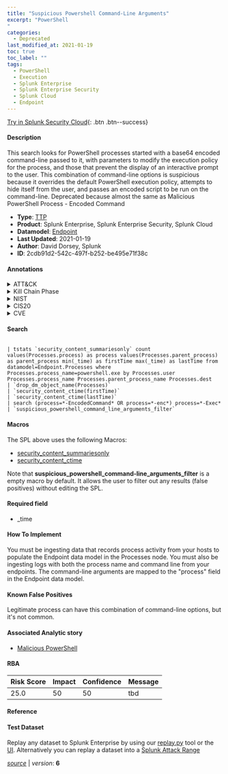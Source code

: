 ```yaml
---
title: "Suspicious Powershell Command-Line Arguments"
excerpt: "PowerShell
"
categories:
  - Deprecated
last_modified_at: 2021-01-19
toc: true
toc_label: ""
tags:
  - PowerShell
  - Execution
  - Splunk Enterprise
  - Splunk Enterprise Security
  - Splunk Cloud
  - Endpoint
---
```




[Try in Splunk Security Cloud](https://www.splunk.com/en_splunk_app_enrichmentus/cyber-security.html){: .btn .btn--success}

#### Description

This search looks for PowerShell processes started with a base64 encoded command-line passed to it, with parameters to modify the execution policy for the process, and those that prevent the display of an interactive prompt to the user. This combination of command-line options is suspicious because it overrides the default PowerShell execution policy, attempts to hide itself from the user, and passes an encoded script to be run on the command-line. Deprecated because almost the same as Malicious PowerShell Process - Encoded Command

- **Type**: [TTP](https://github.com/splunk/security_content/wiki/Detection-Analytic-Types)
- **Product**: Splunk Enterprise, Splunk Enterprise Security, Splunk Cloud
- **Datamodel**: [Endpoint](https://docs.splunk.com/Documentation/CIM/latest/User/Endpoint)
- **Last Updated**: 2021-01-19
- **Author**: David Dorsey, Splunk
- **ID**: 2cdb91d2-542c-497f-b252-be495e71f38c


#### Annotations

<details>
  <summary>ATT&CK</summary>

<div markdown="1">


| ID             | Technique        |  Tactic             |
| -------------- | ---------------- |-------------------- |
| [T1059.001](https://attack.mitre.org/techniques/T1059/001/) | PowerShell | Execution |

</div>
</details>


<details>
  <summary>Kill Chain Phase</summary>

<div markdown="1">

* Command & Control
* Actions on Objectives


</div>
</details>


<details>
  <summary>NIST</summary>

<div markdown="1">

* PR.PT
* DE.CM
* PR.IP



</div>
</details>

<details>
  <summary>CIS20</summary>

<div markdown="1">

* CIS 3
* CIS 7
* CIS 8



</div>
</details>

<details>
  <summary>CVE</summary>

<div markdown="1">


</div>
</details>

#### Search

```

| tstats `security_content_summariesonly` count values(Processes.process) as process values(Processes.parent_process) as parent_process min(_time) as firstTime max(_time) as lastTime from datamodel=Endpoint.Processes where Processes.process_name=powershell.exe by Processes.user Processes.process_name Processes.parent_process_name Processes.dest  
| `drop_dm_object_name(Processes)` 
| `security_content_ctime(firstTime)`
| `security_content_ctime(lastTime)`
| search (process=*-EncodedCommand* OR process=*-enc*) process=*-Exec* 
| `suspicious_powershell_command_line_arguments_filter`
```

#### Macros
The SPL above uses the following Macros:
* [security_content_summariesonly](https://github.com/splunk/security_content/blob/develop/macros/security_content_summariesonly.yml)
* [security_content_ctime](https://github.com/splunk/security_content/blob/develop/macros/security_content_ctime.yml)

Note that **suspicious_powershell_command-line_arguments_filter** is a empty macro by default. It allows the user to filter out any results (false positives) without editing the SPL.

#### Required field
* _time


#### How To Implement
You must be ingesting data that records process activity from your hosts to populate the Endpoint data model in the Processes node. You must also be ingesting logs with both the process name and command line from your endpoints. The command-line arguments are mapped to the "process" field in the Endpoint data model.

#### Known False Positives
Legitimate process can have this combination of command-line options, but it's not common.

#### Associated Analytic story
* [Malicious PowerShell](/stories/malicious_powershell)




#### RBA

| Risk Score  | Impact      | Confidence   | Message      |
| ----------- | ----------- |--------------|--------------|
| 25.0 | 50 | 50 | tbd |


#### Reference


#### Test Dataset
Replay any dataset to Splunk Enterprise by using our [replay.py](https://github.com/splunk/attack_data#using-replaypy) tool or the [UI](https://github.com/splunk/attack_data#using-ui).
Alternatively you can replay a dataset into a [Splunk Attack Range](https://github.com/splunk/attack_range#replay-dumps-into-attack-range-splunk-server)



[*source*](https://github.com/splunk/security_content/tree/develop/detections/deprecated/suspicious_powershell_command-line_arguments.yml) \| *version*: **6**